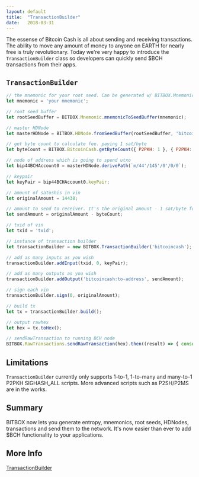 ```yaml
---
layout: default
title:  "TransactionBuilder"
date:   2018-03-31
---
```


The essense of Bitcoin Cash is all about sending and receiving transactions. The ability to move any amount of money to anyone on EARTH for nearly free is truly revolutionary. Today we're very happy to introduce the `TransactionBuilder` class so developers can quickly send $BCH transactions from their apps.

## `TransactionBuilder`

```js
// the mnemonic for your root seed. Can be generated w/ BITBOX.Mnemonic.generateMnemonic(256)
let mnemonic = 'your mnemonic';

// root seed buffer
let rootSeedBuffer = BITBOX.Mnemonic.mnemonicToSeedBuffer(mnemonic);

// master HDNode
let masterHDNode = BITBOX.HDNode.fromSeedBuffer(rootSeedBuffer, 'bitcoincash');

// get byte count to calculate fee. paying 1 sat/byte
let byteCount = BITBOX.BitcoinCash.getByteCount({ P2PKH: 1 }, { P2PKH: 1 });

// node of address which is going to spend utxo
let bip44BCHAccount0 = masterHDNode.derivePath(`m/44'/145'/0'/0/0`);

// keypair
let keyPair = bip44BCHAccount0.keyPair;

// amount of satoshis in vin
let originalAmount = 14438;

// amount to send to receiver. It's the original amount - 1 sat/byte for tx size
let sendAmount = originalAmount - byteCount;

// txid of vin
let txid = 'txid';

// instance of transaction builder
let transactionBuilder = new BITBOX.TransactionBuilder('bitcoincash');

// add as many inputs as you wish
transactionBuilder.addInput(txid, 0, keyPair);

// add as many outputs as you wish
transactionBuilder.addOutput('bitcoincash:to-address', sendAmount);

// sign each vin
transactionBuilder.sign(0, originalAmount);

// build tx
let tx = transactionBuilder.build();

// output rawhex
let hex = tx.toHex();

// sendRawTransaction to running BCH node
BITBOX.RawTransactions.sendRawTransaction(hex).then((result) => { console.log(result); }, (err) => { console.log(err); });
```

## Limitations

`TransactionBuilder` currently only supports 1-to-1, 1-to-many and many-to-1 P2PKH SIGHASH_ALL scripts. More advanced scripts such as P2SH/P2MS are in the works.

## Summary

BITBOX now lets you generate entropy, mnemonics, root seeds, HDNodes, transactions and send them to the network. It's now easier than ever to add $BCH functionality to your applications.

## More Info

[TransactionBuilder](https://www.bitbox.earth/bitboxcli/transactionbuilder)
